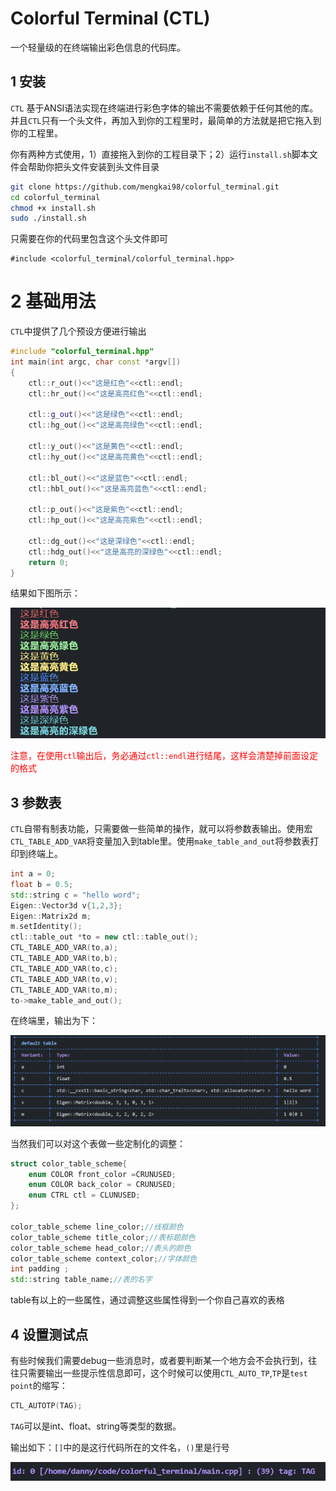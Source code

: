 # Colorful Terminal (CTL)

一个轻量级的在终端输出彩色信息的代码库。

## 1 安装

`CTL` 基于ANSI语法实现在终端进行彩色字体的输出不需要依赖于任何其他的库。并且`CTL`只有一个头文件，再加入到你的工程里时，最简单的方法就是把它拖入到你的工程里。

你有两种方式使用，1）直接拖入到你的工程目录下；2）运行`install.sh`脚本文件会帮助你把头文件安装到头文件目录

```bash
git clone https://github.com/mengkai98/colorful_terminal.git
cd colorful_terminal
chmod +x install.sh
sudo ./install.sh
```

只需要在你的代码里包含这个头文件即可

```
#include <colorful_terminal/colorful_terminal.hpp>
```

# 2 基础用法

`CTL`中提供了几个预设方便进行输出

```c++
#include "colorful_terminal.hpp"
int main(int argc, char const *argv[])
{
    ctl::r_out()<<"这是红色"<<ctl::endl;
    ctl::hr_out()<<"这是高亮红色"<<ctl::endl;

    ctl::g_out()<<"这是绿色"<<ctl::endl;
    ctl::hg_out()<<"这是高亮绿色"<<ctl::endl;
    
    ctl::y_out()<<"这是黄色"<<ctl::endl;
    ctl::hy_out()<<"这是高亮黄色"<<ctl::endl;

    ctl::bl_out()<<"这是蓝色"<<ctl::endl;
    ctl::hbl_out()<<"这是高亮蓝色"<<ctl::endl;

    ctl::p_out()<<"这是紫色"<<ctl::endl;
    ctl::hp_out()<<"这是高亮紫色"<<ctl::endl;

    ctl::dg_out()<<"这是深绿色"<<ctl::endl;
    ctl::hdg_out()<<"这是高亮的深绿色"<<ctl::endl;
    return 0;
}
```

结果如下图所示：

![image-20230610235955919](README.assets/image-20230610235955919.png)

<font color="red">注意，在使用`ctl`输出后，务必通过`ctl::endl`进行结尾，这样会清楚掉前面设定的格式</font>

## 3 参数表

`CTL`自带有制表功能，只需要做一些简单的操作，就可以将参数表输出。使用宏`CTL_TABLE_ADD_VAR`将变量加入到table里。使用`make_table_and_out`将参数表打印到终端上。

```c++
int a = 0;
float b = 0.5;
std::string c = "hello word";
Eigen::Vector3d v{1,2,3};
Eigen::Matrix2d m;
m.setIdentity();
ctl::table_out *to = new ctl::table_out();
CTL_TABLE_ADD_VAR(to,a);
CTL_TABLE_ADD_VAR(to,b);
CTL_TABLE_ADD_VAR(to,c);
CTL_TABLE_ADD_VAR(to,v);
CTL_TABLE_ADD_VAR(to,m);
to->make_table_and_out();
```

在终端里，输出为下：

![image-20230611000045496](README.assets/image-20230611000045496.png)

 当然我们可以对这个表做一些定制化的调整：

```c++
struct color_table_scheme{
    enum COLOR front_color =CRUNUSED;
    enum COLOR back_color = CRUNUSED;
    enum CTRL ctl = CLUNUSED;
};

color_table_scheme line_color;//线框颜色
color_table_scheme title_color;//表标题颜色
color_table_scheme head_color;//表头的颜色
color_table_scheme context_color;//字体颜色
int padding ;
std::string table_name;//表的名字
```

table有以上的一些属性，通过调整这些属性得到一个你自己喜欢的表格

## 4 设置测试点

有些时候我们需要debug一些消息时，或者要判断某一个地方会不会执行到，往往只需要输出一些提示性信息即可，这个时候可以使用`CTL_AUTO_TP`,`TP`是`test point`的缩写：

```C++
CTL_AUTOTP(TAG);
```

`TAG`可以是int、float、string等类型的数据。

输出如下：`[]`中的是这行代码所在的文件名，`()`里是行号

![image-20230611000256192](README.assets/image-20230611000256192.png)

